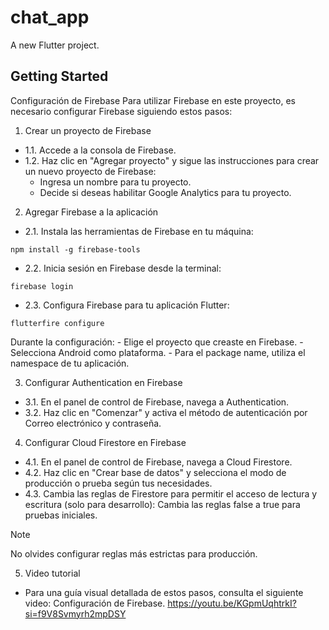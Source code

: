 # chat_app

A new Flutter project.

## Getting Started

Configuración de Firebase
Para utilizar Firebase en este proyecto, es necesario configurar Firebase siguiendo estos pasos:

1. Crear un proyecto de Firebase
  - 1.1. Accede a la consola de Firebase.
  - 1.2. Haz clic en "Agregar proyecto" y sigue las instrucciones para crear un nuevo proyecto de Firebase:
      + Ingresa un nombre para tu proyecto.
      + Decide si deseas habilitar Google Analytics para tu proyecto.
2. Agregar Firebase a la aplicación
  - 2.1. Instala las herramientas de Firebase en tu máquina:
  ```
  npm install -g firebase-tools
  ```
  - 2.2. Inicia sesión en Firebase desde la terminal:
  ```
  firebase login
  ```
  - 2.3. Configura Firebase para tu aplicación Flutter:
  ```
  flutterfire configure
  ```
  Durante la configuración:
    - Elige el proyecto que creaste en Firebase.
    - Selecciona Android como plataforma.
    - Para el package name, utiliza el namespace de tu aplicación.
    
3. Configurar Authentication en Firebase
  - 3.1. En el panel de control de Firebase, navega a Authentication.
  - 3.2. Haz clic en "Comenzar" y activa el método de autenticación por Correo electrónico y contraseña.

4. Configurar Cloud Firestore en Firebase
  - 4.1. En el panel de control de Firebase, navega a Cloud Firestore.
  - 4.2. Haz clic en "Crear base de datos" y selecciona el modo de producción o prueba según tus necesidades.
  - 4.3. Cambia las reglas de Firestore para permitir el acceso de lectura y escritura (solo para desarrollo): Cambia las reglas false a true para pruebas iniciales.
  > [!NOTE]
  > No olvides configurar reglas más estrictas para producción.

5. Video tutorial
  - Para una guía visual detallada de estos pasos, consulta el siguiente video: Configuración de Firebase.
  https://youtu.be/KGpmUqhtrkI?si=f9V8Svmyrh2mpDSY
